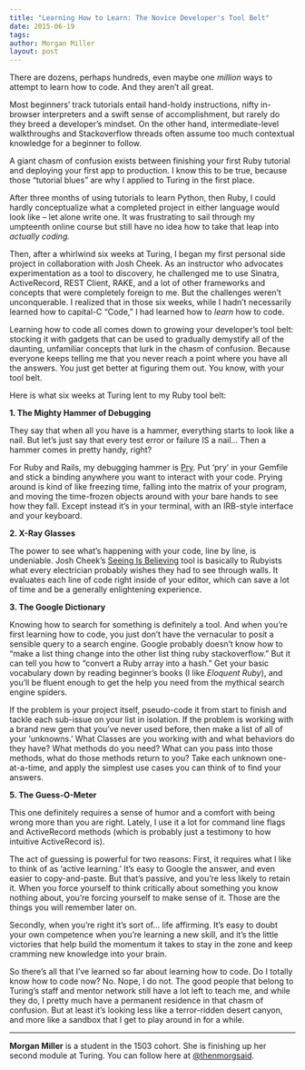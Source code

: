 ```yaml
---
title: "Learning How to Learn: The Novice Developer's Tool Belt"
date: 2015-06-19
tags:
author: Morgan Miller
layout: post
---
```


There are dozens, perhaps hundreds, even maybe one <em>million</em> ways to attempt to learn how to code. And they aren’t all great.

Most beginners’ track tutorials entail hand-holdy instructions, nifty in-browser interpreters and a swift sense of accomplishment, but rarely do they breed a developer’s mindset. On the other hand, intermediate-level walkthroughs and Stackoverflow threads often assume too much contextual knowledge for a beginner to follow.

A giant chasm of confusion exists between finishing your first Ruby tutorial and deploying your first app to production. I know this to be true, because those “tutorial blues” are why I applied to Turing in the first place.

After three months of using tutorials to learn Python, then Ruby, I could hardly conceptualize what a completed project in either language would look like – let alone write one. It was frustrating to sail through my umpteenth online course but still have no idea how to take that leap into <em>actually coding.</em>

Then, after a whirlwind six weeks at Turing, I began my first personal side project in collaboration with Josh Cheek. As an instructor who advocates experimentation as a tool to discovery, he challenged me to use Sinatra, ActiveRecord, REST Client, RAKE, and a lot of other frameworks and concepts that were completely foreign to me. But the challenges weren’t unconquerable. I realized that in those six weeks, while I hadn’t necessarily learned how to capital-C “Code,” I had learned how to <em>learn</em> how to code.

Learning how to code all comes down to growing your developer’s tool belt: stocking it with gadgets that can be used to gradually demystify all of the daunting, unfamiliar concepts that lurk in the chasm of confusion. Because everyone keeps telling me that you never reach a point where you have all the answers. You just get better at figuring them out. You know, with your tool belt.

Here is what six weeks at Turing lent to my Ruby tool belt:

**1. The Mighty Hammer of Debugging**

They say that when all you have is a hammer, everything starts to look like a nail. But let’s just say that every test error or failure IS a nail… Then a hammer comes in pretty handy, right?

For Ruby and Rails, my debugging hammer is <a href=”http://pryrepl.org/”>Pry</a>. Put ‘pry’ in your Gemfile and stick a binding anywhere you want to interact with your code. Prying around is kind of like freezing time, falling into the matrix of your program, and moving the time-frozen objects around with your bare hands to see how they fall. Except instead it’s in your terminal, with an IRB-style interface and your keyboard.

**2. X-Ray Glasses**

The power to see what’s happening with your code, line by line, is undeniable. Josh Cheek’s <a href=”https://github.com/JoshCheek/seeing_is_believing”>Seeing Is Believing</a> tool is basically to Rubyists what every electrician probably wishes they had to see through walls. It evaluates each line of code right inside of your editor, which can save a lot of time and be a generally enlightening experience.

**3. The Google Dictionary**

Knowing how to search for something is definitely a tool. And when you’re first learning how to code, you just don’t have the vernacular to posit a sensible query to a search engine. Google probably doesn’t know how to “make a list thing change into the other list thing ruby stackoverflow.” But it can tell you how to “convert a Ruby array into a hash.” Get your basic vocabulary down by reading beginner’s books (I like <em>Eloquent Ruby</em>), and you’ll be fluent enough to get the help you need from the mythical search engine spiders.

If the problem is your project itself, pseudo-code it from start to finish and tackle each sub-issue on your list in isolation. If the problem is working with a brand new gem that you’ve never used before, then make a list of all of your ‘unknowns.’ What Classes are you working with and what behaviors do they have? What methods do you need? What can you pass into those methods, what do those methods return to you? Take each unknown one-at-a-time, and apply the simplest use cases you can think of to find your answers.

**5. The Guess-O-Meter**

This one definitely requires a sense of humor and a comfort with being wrong more than you are right. Lately, I use it a lot for command line flags and ActiveRecord methods (which is probably just a testimony to how intuitive ActiveRecord is).

The act of guessing is powerful for two reasons: First, it requires what I like to think of as ‘active learning.’ It’s easy to Google the answer, and even easier to copy-and-paste. But that’s passive, and you’re less likely to retain it. When you force yourself to think critically about something you know nothing about, you’re forcing yourself to make sense of it. Those are the things you will remember later on.

Secondly, when you’re right it’s sort of… life affirming. It’s easy to doubt your own competence when you’re learning a new skill, and it’s the little victories that help build the momentum it takes to stay in the zone and keep cramming new knowledge into your brain.

So there’s all that I’ve learned so far about learning how to code. Do I totally know how to code now? No. Nope, I do not. The good people that belong to Turing’s staff and mentor network still have a lot left to teach me, and while they do, I pretty much have a permanent residence in that chasm of confusion. But at least it’s looking less like a terror-ridden desert canyon, and more like a sandbox that I get to play around in for a while.

---

**Morgan Miller** is a student in the 1503 cohort. She is finishing up her second module at Turing. You can follow here at [@thenmorgsaid](https://twitter.com/thenmorgsaid).
